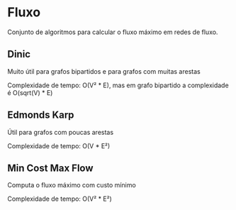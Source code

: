 # Fluxo

<!-- DESCRIPTION -->
Conjunto de algoritmos para calcular o fluxo máximo em redes de fluxo.
<!-- DESCRIPTION -->

## Dinic

Muito útil para grafos bipartidos e para grafos com muitas arestas

Complexidade de tempo: O(V² * E), mas em grafo bipartido a complexidade é O(sqrt(V) * E)

## Edmonds Karp

Útil para grafos com poucas arestas

Complexidade de tempo: O(V * E²)

## Min Cost Max Flow

Computa o fluxo máximo com custo mínimo

Complexidade de tempo: O(V² * E²)
